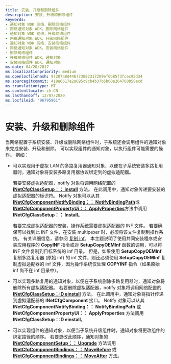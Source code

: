 ```yaml
---
title: 安装、升级和删除组件
description: 安装、升级和删除组件
keywords:
- 通知对象 WDK 网络，删除网络组件
- 网络通知对象 WDK，删除网络组件
- 通知对象 WDK 网络，升级网络组件
- 网络通知对象 WDK，升级网络组件
- 通知对象 WDK 网络，安装网络组件
- 网络通知对象 WDK，安装网络组件
- 删除网络组件
- 升级网络组件 WDK，通知对象
- 安装网络组件 WDK，通知对象
ms.date: 04/20/2017
ms.localizationpriority: medium
ms.openlocfilehash: 97207a8d446773882317209ef6b85f3fcec95d34
ms.sourcegitcommit: 418e6617e2a695c9cb4b37b5b60e264760858acd
ms.translationtype: MT
ms.contentlocale: zh-CN
ms.lasthandoff: 12/07/2020
ms.locfileid: "96795961"
---
```

# <a name="installing-upgrading-and-removing-the-component"></a>安装、升级和删除组件





当网络配置子系统安装、升级或删除网络组件时，子系统还会调用组件的通知对象来完成安装、升级和删除。 可以实现组件的通知对象，以执行组件可能需要的操作。 例如：

-   可以实现用于虚拟 LAN 的多路复用器通知对象，以便在子系统安装多路复用器时，通知对象将安装多路复用器协议绑定到的虚拟适配器。

    若要安装虚拟适配器，notify 对象将调用网络配置的 [**INetCfgClassSetup：： install**](/previous-versions/windows/hardware/network/ff547711(v=vs.85)) 方法。 在此调用中，通知对象传递要安装的虚拟适配器的标识符。 Notify 对象可以从其 [**INetCfgComponentNotifyBinding：： NotifyBindingPath**](/previous-versions/windows/hardware/network/ff547731(v=vs.85))或 [**INetCfgComponentPropertyUi：： ApplyProperties**](/previous-versions/windows/hardware/network/ff547741(v=vs.85))方法中调用 **INetCfgClassSetup：： Install**。

    若要完成虚拟适配器的安装，操作系统需要虚拟适配器的 INF 文件。 若要确保可以找到此 INF 文件，在安装 multipexer 时，必须将该文件复制到操作系统。 有关详细信息，请参阅 [复制 inf](../install/copying-inf-files.md)。 本主题说明了使用共同安装程序或安装应用程序的 **CopyINF** 指令或对 **SetupCopyOEMInf** 函数的调用，可以将 INF 文件复制到目标系统的 inf 目录。 但是，如果使用 **SetupCopyOEMInf** 复制多路复用器 (原始 inf) 的 inf 文件，则还必须使用 **SetupCopyOEMInf** 复制虚拟适配器的 inf 文件，因为操作系统仅处理 **COPYINF** 指令（如果原始 inf 尚不在 inf 目录中）。

-   可以实现多路复用的通知对象，以便在子系统删除多路复用器时，通知对象将删除所有虚拟适配器。 若要删除虚拟适配器，notify 对象将调用网络配置的 [**INetCfgClassSetup：:D einstall**](/previous-versions/windows/hardware/network/ff547710(v=vs.85)) 方法。 在此调用中，通知对象将指针传递到虚拟适配器的 **INetCfgComponent** 接口。 Notify 对象可以从其 **INetCfgComponentNotifyBinding：： NotifyBindingPath** 或 **INetCfgComponentPropertyUi：： ApplyProperties** 方法调用 **INetCfgClassSetup：:D einstall**。

-   可以实现组件的通知对象，以便当子系统升级组件时，通知对象将更改组件的绑定路径的顺序。 若要更改此顺序，通知对象的 [**INetCfgComponentSetup：： Upgrade**](/previous-versions/windows/hardware/network/ff547783(v=vs.85)) 方法调用 [**INetCfgComponentBindings：： MoveBefore**](/previous-versions/windows/hardware/network/ff547722(v=vs.85)) 或 [**INetCfgComponentBindings：： MoveAfter**](/previous-versions/windows/hardware/network/ff547721(v=vs.85)) 方法。

 

